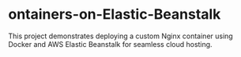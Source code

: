 # ontainers-on-Elastic-Beanstalk
This project demonstrates deploying a custom Nginx container using Docker and AWS Elastic Beanstalk for seamless cloud hosting.
